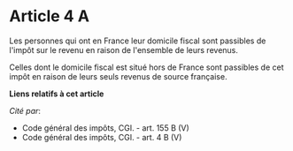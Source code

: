# Article 4 A

Les personnes qui ont en France leur domicile fiscal sont passibles de l'impôt sur le revenu en raison de l'ensemble de leurs
revenus.

Celles dont le domicile fiscal est situé hors de France sont passibles de cet impôt en raison de leurs seuls revenus de
source française.

**Liens relatifs à cet article**

_Cité par_:

  - Code général des impôts, CGI. - art. 155 B (V)
  - Code général des impôts, CGI. - art. 4 B (V)
